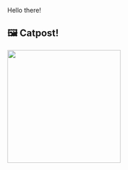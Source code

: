 Hello there!



## 🖼️ Catpost!

<sub>
    <img src="https://cdn2.thecatapi.com/images/cq6.jpg" height="256">
</sub>

